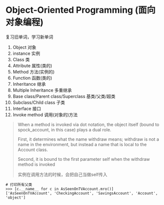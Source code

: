 # Object-Oriented Programming (面向对象编程)

复习旧单词，学习新单词

1. Object 对象
2. instance 实例
2. Class 类
3. Attribute 属性(类的)
4. Method 方法(实例的)
5. Function 函数(类的)
6. Inheritance 继承
7. Multiple Inheritance 多重继承
7. Base class/Parent class/Superclass 基类/父类/超类
8. Subclass/Child class 子类
9. Interface 接口
10. Invoke method 调用(对象的)方法

> When a method is invoked via dot notation, the object itself (bound to spock_account, in this case) plays a dual role. 
> 
> First, it determines what the name withdraw means; withdraw is not a name in the environment, but instead a name that is local to the Account class. 
> 
> Second, it is bound to the first parameter self when the withdraw method is invoked
> 
> 实例在调用方法的时候，会把自己当做self传入

~~~
# 打印所有父类
>>> [c.__name__ for c in AsSeenOnTVAccount.mro()]
['AsSeenOnTVAccount', 'CheckingAccount', 'SavingsAccount', 'Account', 'object']
~~~